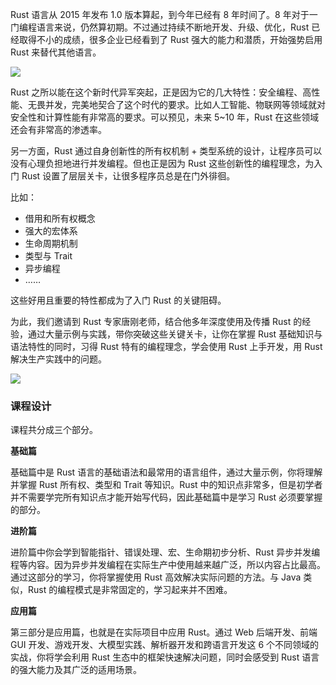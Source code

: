 Rust 语言从 2015 年发布 1.0 版本算起，到今年已经有 8 年时间了。8 年对于一门编程语言来说，仍然算初期。不过通过持续不断地开发、升级、优化，Rust 已经取得不小的成绩，很多企业已经看到了 Rust 强大的能力和潜质，开始强势启用 Rust 来替代其他语言。

![](https://static001.geekbang.org/resource/image/ba/d6/ba9f300fc92ac002b1c460c87b5a5dd6.jpg?wh=2098x944)

Rust 之所以能在这个新时代异军突起，正是因为它的几大特性：安全编程、高性能、无畏并发，完美地契合了这个时代的要求。比如人工智能、物联网等领域就对安全性和计算性能有非常高的要求。可以预见，未来 5~10 年，Rust 在这些领域还会有非常高的渗透率。

另一方面，Rust 通过自身创新性的所有权机制 + 类型系统的设计，让程序员可以没有心理负担地进行并发编程。但也正是因为 Rust 这些创新性的编程理念，为入门 Rust 设置了层层关卡，让很多程序员总是在门外徘徊。

比如：

- 借用和所有权概念
- 强大的宏体系
- 生命周期机制
- 类型与 Trait
- 异步编程
- ……

这些好用且重要的特性都成为了入门 Rust 的关键阻碍。

为此，我们邀请到 Rust 专家唐刚老师，结合他多年深度使用及传播 Rust 的经验，通过大量示例与实践，带你突破这些关键关卡，让你在掌握 Rust 基础知识与语法特性的同时，习得 Rust 特有的编程理念，学会使用 Rust 上手开发，用 Rust 解决生产实践中的问题。

![](https://static001.geekbang.org/resource/image/44/a6/44d543cc11c5b85ca35434297deed6a6.jpg?wh=3288x1666)

### 课程设计

课程共分成三个部分。

**基础篇**

基础篇中是 Rust 语言的基础语法和最常用的语言组件，通过大量示例，你将理解并掌握 Rust 所有权、类型和 Trait 等知识。Rust 中的知识点非常多，但是初学者并不需要学完所有知识点才能开始写代码，因此基础篇中是学习 Rust 必须要掌握的部分。

**进阶篇**

进阶篇中你会学到智能指针、错误处理、宏、生命期初步分析、Rust 异步并发编程等内容。因为异步并发编程在实际生产中使用越来越广泛，所以内容占比最高。通过这部分的学习，你将掌握使用 Rust 高效解决实际问题的方法。与 Java 类似，Rust 的编程模式是非常固定的，学习起来并不困难。

**应用篇**

第三部分是应用篇，也就是在实际项目中应用 Rust。通过 Web 后端开发、前端 GUI 开发、游戏开发、大模型实践、解析器开发和跨语言开发这 6 个不同领域的实战，你将学会利用 Rust 生态中的框架快速解决问题，同时会感受到 Rust 语言的强大能力及其广泛的适用场景。